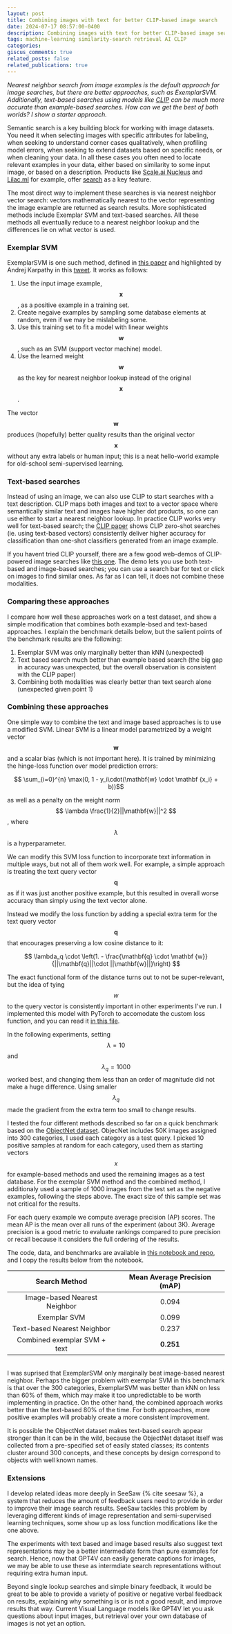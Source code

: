 ```yaml
---
layout: post
title: Combining images with text for better CLIP-based image search
date: 2024-07-17 08:57:00-0400
description: Combining images with text for better CLIP-based image search
tags: machine-learning similarity-search retrieval AI CLIP
categories:
giscus_comments: true
related_posts: false
related_publications: true
---
```


*Nearest neighbor search from image examples is the default approach for image searches, but there are better approaches, such as ExemplarSVM. Additionally, text-based searches using models like [CLIP](https://openai.com/index/clip/) can be much more accurate than example-based searches. How can we get the best of both worlds? I show a starter approach.*

Semantic search is a key building block for working with image datasets. You need it when selecting images with specific attributes for labeling, when seeking to understand corner cases qualitatively, when profiling model errors, when seeking to extend datasets based on specific needs, or when cleaning your data.  In all these cases you often need to locate relevant examples in your data, either based on similarity to some input image, or based on a description. Products like [Scale.ai Nucleus](https://nucleus.scale.com/docs/getting-started) and [Lilac.ml](https://docs.lilacml.com/datasets/dataset_explore.html#keyword-search) for example, offer [search](https://nucleus.scale.com/docs/basic-similarity-search) as a key feature.

The most direct way to implement these searches is via nearest neighbor vector search: vectors mathematically nearest to the vector representing the image example are returned as search results.
More sophisticated methods include Exemplar SVM and text-based searches. All these methods all eventually reduce to a nearest neighbor lookup and the differences lie on what vector is used.

### Exemplar SVM

ExemplarSVM is one such method, defined in [this paper](https://icml.cc/2012/papers/946.pdf) and highlighted by Andrej Karpathy in this [tweet](https://x.com/karpathy/status/1647025230546886658). It works as follows:

1. Use the input image example, $$\mathbf{x}$$, as a positive example in a training set.
2. Create negaive examples by sampling some database elements at random, even if we may be mislabeling some.
3. Use this training set to fit a model with linear weights $$\mathbf{w}$$, such as an SVM (support vector machine) model.
4. Use the learned weight $$\mathbf{w}$$ as the key for nearest neighbor lookup instead of the original $$\mathbf{x}$$.

The vector $$\mathbf{w}$$ produces (hopefully) better quality results than the original vector $$\mathbf{x}$$ without any extra labels or human input; this is a neat hello-world example for old-school semi-supervised learning.

### Text-based searches

Instead of using an image, we can also use CLIP to start searches with a text description.
CLIP maps both images and text to a vector space where semantically similar text and images have higher dot products, so one can use either to start a nearest neighbor lookup.
In practice CLIP works very well for text-based search;
the [CLIP paper](https://arxiv.org/pdf/2103.00020) shows CLIP zero-shot searches (ie. using text-based vectors) consistently deliver higher accuracy for classification than one-shot classifiers generated from an image example.

If you havent tried CLIP yourself, there are a few good web-demos of CLIP-powered image searches like [this one](https://huggingface.co/spaces/vivien/clip). The demo lets you use both text-based and image-based searches; you can use a search bar for text or click on images to find similar ones. As far as I can tell, it does not combine these modalities.

### Comparing these approaches

I compare how well these approaches work on a test dataset, and show a simple modification that combines both example-bsed and text-based approaches. I explain the benchmark details below, but the salient points of the benchmark results are the following:

1. Exemplar SVM was only marginally better than kNN (unexpected)
2. Text based search much better than example based search (the big gap in accuracy was unexpected, but the overall observation is consistent with the CLIP paper)
3. Combining both modalities was clearly better than text search alone (unexpected given point 1)

### Combining these approaches

One simple way to combine the text and image based approaches is to use a modified SVM.  Linear SVM is a linear model parametrized by a weight vector $$\mathbf{w} $$ and a scalar bias (which is not important here). It is trained by minimizing the hinge-loss function over model prediction errors:

$$ \sum_{i=0}^{n} \max(0, 1 - y_i\cdot(\mathbf{w} \cdot \mathbf {x_i} + b))$$

as well as a penalty on the weight norm $$ \lambda \frac{1}{2}||\mathbf{w}||^2 $$, where $$\lambda$$ is a hyperparameter.

We can modify this SVM loss function to incorporate text information in multiple ways, but not all of them work well. For example, a simple approach is treating the text query vector $$\mathbf{q}$$ as if it was just another positive example, but this resulted in overall worse accuracy than simply using the text vector alone.

Instead we modify the loss function by adding a special extra term for the text query vector $$\mathbf{q}$$ that encourages preserving a low cosine distance to it:

$$ \lambda_q \cdot \left(1. - \frac{\mathbf{q} \cdot \mathbf {w}}{||\mathbf{q}||\cdot ||\mathbf{w}||}\right) $$

The exact functional form of the distance turns out to not be super-relevant, but the idea of tying $$w$$ to the query vector is consistently important in other experiments I've run. I implemented this model with PyTorch to accomodate the custom loss function, and you can read it [in this file](https://github.com/orm011/playground/blob/main/playground/linear_model.py).

In the following experiments, setting  $$ \lambda = 10 $$ and $$\lambda_q = 1000 $$ worked best, and changing them less than an order of magnitude did not make a huge difference. Using smaller $$ \lambda_q $$ made the gradient from the extra term too small to change results.

I tested the four different methods described so far on a quick benchmark based on the [ObjectNet dataset](https://objectnet.dev/).
ObjecNet includes 50K images assigned into 300 categories, I used each category as a test query.
I picked 10 positive samples at random for each category,  used them as starting vectors $$x$$ for example-based methods and used the remaining images as a test database.
For the exemplar SVM method and the combined method, I additionaly used a sample of 1000 images from the test set as the negative examples, following the steps above. The exact size of this sample set was not critical for the results.

For each query example we compute average precision (AP) scores. The mean AP is the mean over all runs of the experiment (about 3K). Average precision is a good metric to evaluate rankings compared to pure precision or recall because it considers the full ordering of the results.

The code, data, and benchmarks are available in [this notebook and repo](https://github.com/orm011/playground/blob/main/svm_text_exp.ipynb), and I copy the results below from the notebook.

<style>
table {
  width: 100%;
  border-collapse: collapse;
}
/* th {
	border: 1px solid;
} */
</style>

| Search Method | Mean Average Precision (mAP) |
| :------------: | :--------------------------: |
| Image-based Nearest Neighbor |  0.094 |
| Exemplar SVM  |  0.099                       |
| Text-based Nearest Neighbor          |   0.237                      |
| Combined exemplar SVM + text     | **0.251**                    |

<br>
I was suprised that ExemplarSVM only marginally beat image-based nearest neighbor. Perhaps the bigger problem with exemplar SVM in this benchmark is that over the 300 categories, ExemplarSVM was better than kNN on less than 60% of them, which may make it too unpredictable to be worth implementing in practice.
On the other hand, the combined approach works better than the text-based 80% of the time.
For both approaches, more positive examples will probably create a more consistent improvement.

It is possible the ObjectNet dataset makes text-based search appear stronger than it can be in the wild,  because the ObjectNet dataset itself was collected from a pre-specified set of easily stated classes; its contents cluster around 300 concepts, and these concepts by design correspond to objects with well known names.

### Extensions
I develop related ideas more deeply in SeeSaw {% cite seesaw %}, a system that reduces the amount of feedback users need to provide in order to improve their image search results.  SeeSaw tackles this problem by leveraging different kinds of image representation and semi-supervised learning techniques, some show up as loss function modifications like the one above.

The experiments with text based and image based results also suggest text representations may be a better intermediate form than pure examples for search. Hence, now that GPT4V can easily generate captions for images, we may be able to use these as intermdiate search representations without requiring extra human input.

Beyond single lookup searches and simple binary feedback, it would be great to be able to provide a variety of positive or negative verbal feedback on results, explaining why something is or is not a good result, and improve results that way. Current Visual Language models like GPT4V let you ask questions about input images, but retrieval over your own database of images is not yet an option.